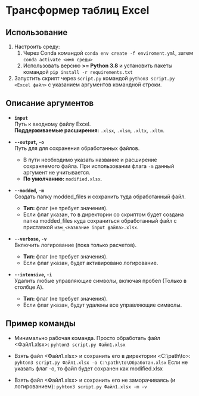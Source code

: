 # Трансформер таблиц Excel
## Использование
1. Настроить среду: 
    1. Через Conda командой `conda env create -f enviroment.yml`, затем `conda activate <имя среды>`
    2. Использовать версию **>= Python 3.8** и установить пакеты командой `pip install -r requirements.txt`
2. Запустить скрипт через `script.py` командой `python3 script.py <Excel файл>` с указанием аргументов командной строки.

## Описание аргументов
- **`input`**  
  Путь к входному файлу Excel.  
  **Поддерживаемые расширения:** `.xlsx`, `.xlsm`, `.xltx`, `.xltm`.

- **`--output`, `-o`**  
  Путь для для сохранения обработанных файлов.  
  - В пути необходимо указать название и расширение сохраняемого файла. При использовании флага `-m` данный аргумент не учитывается. 
  - **По умолчанию:** `modified.xlsx`.

- **`--modded`, `-m`**  
  Создать папку modded_files и сохранить туда обработанный файл.  
  - **Тип:** флаг (не требует значения).  
  - Если флаг указан, то в директории со скриптом будет создана папка modded_files куда сохраниться обработанный файл c приставкой `изм_<Название input файла>.xlsx`.

- **`--verbose`, `-v`**  
  Включить логирование (пока только расчетов).  
  - **Тип:** флаг (не требует значения).  
  - Если флаг указан, будет активировано логирование. 

- **`--intensive`, `-i`**  
  Удалить любые управляющие символы, включая пробел (Только в столбце A).  
  - **Тип:** флаг (не требует значения).  
  - Если флаг указан, будут удалены все управляющие символы. 

## Пример команды
- Минимально рабочая команда. Просто обработать файл <Файл1.xlsx>:
    `pyhton3 script.py Файл1.xlsx`
- Взять файл <Файл1.xlsx> и сохранить его в директории <C:\path\to>:
    `pyhton3 script.py Файл1.xlsx -o C:\path\to\Обработан.xlsx`
Если не указать флаг -o, то файл будет сохранен как modified.xlsx

- Взять файл <Файл1.xlsx> и сохранить его не заморачиваясь (и логированием):
    `pyhton3 script.py Файл1.xlsx -m -v`